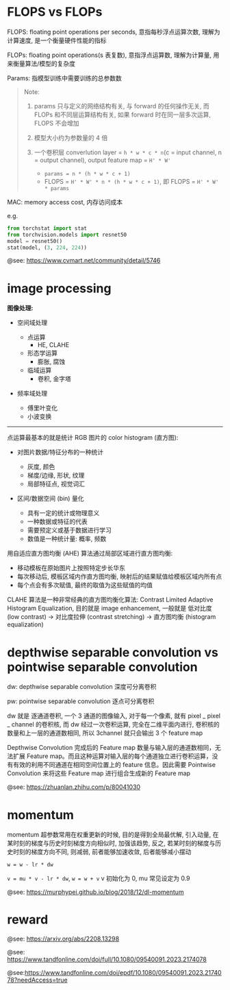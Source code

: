 # FLOPS vs FLOPs

FLOPS: floating point operations per seconds, 意指每秒浮点运算次数, 理解为计算速度, 是一个衡量硬件性能的指标

FLOPs: floating point operations(s 表复数), 意指浮点运算数, 理解为计算量, 用来衡量算法/模型的复杂度

Params: 指模型训练中需要训练的总参数数

> Note:
>
> 1. params 只与定义的网络结构有关, 与 forward 的任何操作无关, 而 FLOPs 和不同层运算结构有关, 如果 forward 时在同一层多次运算, FLOPS 不会增加
> 2. 模型大小约为参数量的 4 倍
> 3. 一个卷积层 converlution layer = `h * w * c * n`(c = input channel, n = output channel), output feature map = `H' * W'`
>
>     - `params = n * (h * w * c + 1)`
>     - FLOPS = `H' * W' * n * (h * w * c + 1)`, 即 FLOPS = `H' * W' * params`

MAC: memory access cost, 内存访问成本

e.g.

```py
from torchstat import stat
from torchvision.models import resnet50
model = resnet50()
stat(model, (3, 224, 224))
```

@see: https://www.cvmart.net/community/detail/5746

# image processing

**图像处理:**

-   空间域处理

    -   点运算
        -   HE, CLAHE
    -   形态学运算
        -   膨胀, 腐蚀
    -   临域运算
        -   卷积, 金字塔

-   频率域处理

    -   傅里叶变化
    -   小波变换

---

点运算最基本的就是统计 RGB 图片的 color histogram (直方图):

-   对图片数据/特征分布的一种统计

    -   灰度, 颜色
    -   梯度/边缘, 形状, 纹理
    -   局部特征点, 视觉词汇

-   区间/数据空间 (bin) 量化
    -   具有一定的统计或物理意义
    -   一种数据或特征的代表
    -   需要预定义或基于数据进行学习
    -   数值是一种统计量: 概率, 频数

用自适应直方图均衡 (AHE) 算法通过局部区域进行直方图均衡:

-   移动模板在原始图片上按照特定步长华东
-   每次移动后, 模板区域内作直方图均衡, 映射后的结果赋值给模板区域内所有点
-   每个点会有多次赋值, 最终的取值为这些赋值的均值

CLAHE 算法是一种非常经典的直方图均衡化算法: Contrast Limited Adaptive Histogram Equalization, 目的就是 image enhancement, 一般就是 低对比度 (low contrast) -> 对比度拉伸
(contrast stretching) -> 直方图均衡 (histogram equalization)

# depthwise separable convolution vs pointwise separable convolution

dw: depthwise separable convolution 深度可分离卷积

pw: pointwise separable convolution 逐点可分离卷积

dw 就是 逐通道卷积, 一个 3 通道的图像输入, 对于每一个像素, 就有 pixel _ pixel _ channel 的卷积核, 而 dw 经过一次卷积运算, 完全在二维平面内进行, 卷积核的数量和上一层的通道数相同, 所以 3channel 就只会输出 3 个 feature map

Depthwise Convolution 完成后的 Feature map 数量与输入层的通道数相同，无法扩展 Feature map。而且这种运算对输入层的每个通道独立进行卷积运算，没有有效的利用不同通道在相同空间位置上的 feature 信息。因此需要 Pointwise Convolution 来将这些 Feature map 进行组合生成新的 Feature map

@see: https://zhuanlan.zhihu.com/p/80041030

# momentum

momentum 超参数常用在权重更新的时候, 目的是得到全局最优解, 引入动量, 在某时刻的梯度与历史时刻梯度方向相似时, 加强该趋势, 反之, 若某时刻的梯度与历史时刻的梯度方向不同, 则减弱, 前者能够加速收敛, 后者能够减小摆动

`w = w - lr * dw`

`v = mu * v - lr * dw`, `w = w + v` v 初始化为 0, mu 常见设定为 0.9

@see: https://murphypei.github.io/blog/2018/12/dl-momentum

# reward

@see: https://arxiv.org/abs/2208.13298

@see: https://www.tandfonline.com/doi/full/10.1080/09540091.2023.2174078

@see:https://www.tandfonline.com/doi/epdf/10.1080/09540091.2023.2174078?needAccess=true
